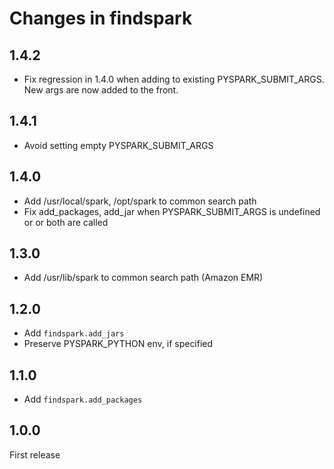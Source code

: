 # Changes in findspark

## 1.4.2

- Fix regression in 1.4.0 when adding to existing PYSPARK_SUBMIT_ARGS.
  New args are now added to the front.

## 1.4.1

- Avoid setting empty PYSPARK_SUBMIT_ARGS

## 1.4.0

- Add /usr/local/spark, /opt/spark to common search path
- Fix add_packages, add_jar when PYSPARK_SUBMIT_ARGS is undefined or or both are called

## 1.3.0

- Add /usr/lib/spark to common search path (Amazon EMR)

## 1.2.0

- Add `findspark.add_jars`
- Preserve PYSPARK_PYTHON env, if specified

## 1.1.0

- Add `findspark.add_packages`


## 1.0.0

First release
